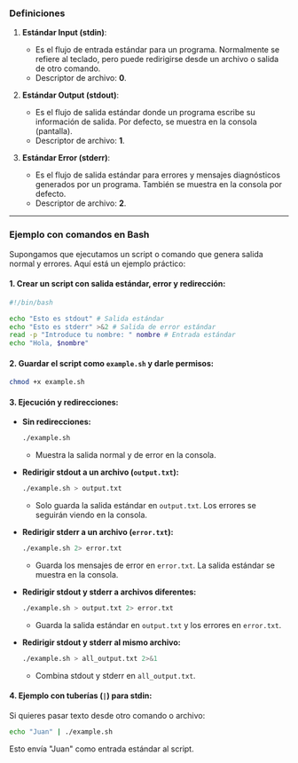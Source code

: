 ### Definiciones

1. **Estándar Input (stdin)**:
    
    - Es el flujo de entrada estándar para un programa. Normalmente se refiere al teclado, pero puede redirigirse desde un archivo o salida de otro comando.
    - Descriptor de archivo: **0**.
2. **Estándar Output (stdout)**:
    
    - Es el flujo de salida estándar donde un programa escribe su información de salida. Por defecto, se muestra en la consola (pantalla).
    - Descriptor de archivo: **1**.
3. **Estándar Error (stderr)**:
    
    - Es el flujo de salida estándar para errores y mensajes diagnósticos generados por un programa. También se muestra en la consola por defecto.
    - Descriptor de archivo: **2**.

---

### Ejemplo con comandos en Bash

Supongamos que ejecutamos un script o comando que genera salida normal y errores. Aquí está un ejemplo práctico:

#### 1. **Crear un script con salida estándar, error y redirección:**

```bash
#!/bin/bash

echo "Esto es stdout" # Salida estándar
echo "Esto es stderr" >&2 # Salida de error estándar
read -p "Introduce tu nombre: " nombre # Entrada estándar
echo "Hola, $nombre"
```

#### 2. **Guardar el script como `example.sh` y darle permisos:**

```bash
chmod +x example.sh
```

#### 3. **Ejecución y redirecciones:**

- **Sin redirecciones:**
    
    ```bash
    ./example.sh
    ```
    
    - Muestra la salida normal y de error en la consola.
- **Redirigir stdout a un archivo (`output.txt`):**
    
    ```bash
    ./example.sh > output.txt
    ```
    
    - Solo guarda la salida estándar en `output.txt`. Los errores se seguirán viendo en la consola.
- **Redirigir stderr a un archivo (`error.txt`):**
    
    ```bash
    ./example.sh 2> error.txt
    ```
    
    - Guarda los mensajes de error en `error.txt`. La salida estándar se muestra en la consola.
- **Redirigir stdout y stderr a archivos diferentes:**
    
    ```bash
    ./example.sh > output.txt 2> error.txt
    ```
    
    - Guarda la salida estándar en `output.txt` y los errores en `error.txt`.
- **Redirigir stdout y stderr al mismo archivo:**
    
    ```bash
    ./example.sh > all_output.txt 2>&1
    ```
    
    - Combina stdout y stderr en `all_output.txt`.

#### 4. **Ejemplo con tuberías (`|`) para stdin:**

Si quieres pasar texto desde otro comando o archivo:

```bash
echo "Juan" | ./example.sh
```

Esto envía "Juan" como entrada estándar al script.